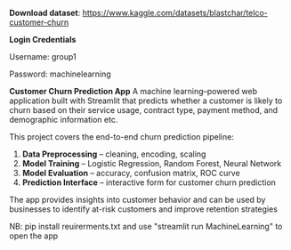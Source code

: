 **Download dataset**: https://www.kaggle.com/datasets/blastchar/telco-customer-churn


**Login Credentials**

Username: group1

Password: machinelearning


**Customer Churn Prediction App**
A machine learning–powered web application built with Streamlit that predicts whether a customer is likely to churn based on their service usage, contract type, payment method, and demographic information etc.

This project covers the end-to-end churn prediction pipeline:
1. **Data Preprocessing** – cleaning, encoding, scaling
2. **Model Training** – Logistic Regression, Random Forest, Neural Network
3. **Model Evaluation** – accuracy, confusion matrix, ROC curve
4. **Prediction Interface** – interactive form for customer churn prediction

The app provides insights into customer behavior and can be used by businesses to identify at-risk customers and improve retention strategies

NB: pip install reuirerments.txt and use "streamlit run MachineLearning" to open the app



